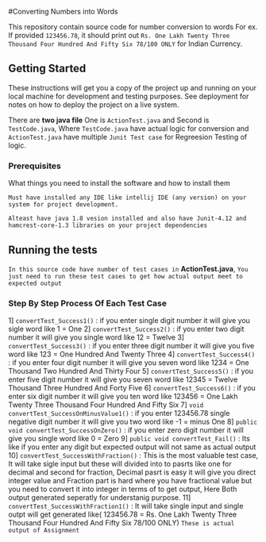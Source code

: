 #Converting Numbers into Words 

This repository contain source code for number conversion to words For ex. If provided `123456.78`, it should print out `Rs. One Lakh Twenty Three Thousand Four Hundred And Fifty Six 78/100 ONLY` for Indian Currency.

## Getting Started

These instructions will get you a copy of the project up and running on your local machine for development and testing purposes. See deployment for notes on how to deploy the project on a live system.

There are **two java file** One is `ActionTest.java`  and Second is `TestCode.java`, Where `TestCode.java` have actual logic for conversion and `ActionTest.java` have multiple `Junit Test case` for  Regreesion Testing of logic.

### Prerequisites

What things you need to install the software and how to install them

```
Must have installed any IDE like intellij IDE (any version) on your system for project development.

Alteast have java 1.8 vesion installed and also have Junit-4.12 and hamcrest-core-1.3 libraries on your project dependencies

```
## Running the tests

`In this source code have number of test cases in` **ActionTest.java**, `You just need to run these test cases to get how actual output meet to expected output`

### Step By Step Process Of Each Test Case

1] `convertTest_Success1()` : if you enter single digit number it will give you sigle word like 1 = One 
2] `convertTest_Success2()` : if you enter two digit number it will give you single word like 12 = Twelve
3] `convertTest_Success3()` : if you enter three digit number it will give you five word like 123 = One Hundred And Twenty Three
4] `convertTest_Success4()` : if you enter four digit number it will give you seven word like 1234 = One Thousand Two Hundred And Thirty Four
5] `convertTest_Success5()` : if you enter five digit number it will give you seven word like 12345 = Twelve Thousand Three Hundred And Forty Five
6] `convertTest_Success6()` : if you enter six digit number it will give you ten word like 123456 = One Lakh Twenty Three Thousand Four Hundred And Fifty Six
7] `void convertTest_SuccessOnMinusValue1()` : if you enter 123456.78 single negative digit number it will give you two word like -1 = minus One 
8] `public void convertTest_SuccessOnZero()` : if you enter  zero digit number it will give you single word like 0 = Zero
9] `public void convertTest_Fail()` : Its like if you enter any digit but expected output will not same as actual output
10] `convertTest_SuccessWithFraction()` : This is the most valuable test case, It will take sigle input but these will divided into to pasrts like one for decimal
      and second for fraction, Decimal pasrt is easy it will give you direct integer value and Fraction part is hard where you have fractional value but you need
      to convert it into integer in terms of to get output, Here Both output generated seperatly for understanig purpose.
11]  `convertTest_SuccessWithFraction1()` : It will take single input and single outpt will get generated like( 123456.78 = Rs. One Lakh Twenty Three Thousand Four Hundred And Fifty Six 78/100 ONLY) `These is actual output of Assignment `     
